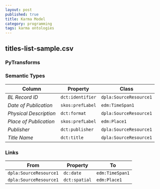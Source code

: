 ```yaml
---
layout: post
published: true
title: Karma Model
category: programming
tags: karma ontologies
---
```


## titles-list-sample.csv

### PyTransforms

### Semantic Types
| Column | Property | Class |
|  ----- | -------- | ----- |
| _BL Record ID_ | `dct:identifier` | `dpla:SourceResource1`|
| _Date of Publication_ | `skos:prefLabel` | `edm:TimeSpan1`|
| _Physical Description_ | `dct:format` | `dpla:SourceResource1`|
| _Place of Publication_ | `skos:prefLabel` | `edm:Place1`|
| _Publisher_ | `dct:publisher` | `dpla:SourceResource1`|
| _Title Name_ | `dct:title` | `dpla:SourceResource1`|


### Links
| From | Property | To |
|  --- | -------- | ---|
| `dpla:SourceResource1` | `dc:date` | `edm:TimeSpan1`|
| `dpla:SourceResource1` | `dct:spatial` | `edm:Place1`|